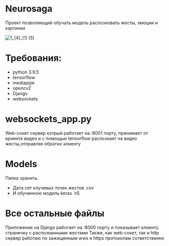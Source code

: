 # Neurosaga
Проект позволяющий обучать модель распозновать жесты, эмоции и картинки

![1_(4)_(1) (5)](https://user-images.githubusercontent.com/60570949/167390466-648c575b-ccb9-4720-8aec-41a1396b51dc.gif)

# Требования: 
* python 3.9.5
* tensorflow
* mediapipe
* opencv2
* Django
* websockets
# websockets_app.py
Web-сокет сервер котрый работает на :8001 порту, принимает от криента видео и с помощью tensorflow распознает на видео жесты,отправляя обратно клиенту
# Models
Папка хранить:
* Дата сет клучевых точек жестов .csv
* И обученною модель keras .h5
# Все остальные файлы
Приложение на Django работает на :8000 порту и показывает клиенту страничку с распознанными жестами
Также, как web-сокет, так и http сервер работаю по зажищенным wws и https протоколам сответственно
